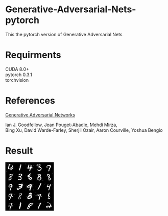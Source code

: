 # Generative-Adversarial-Nets-pytorch

This the pytorch version of Generative Adversarial Nets
  
# Requirments  

CUDA 8.0+  
pytorch 0.3.1  
torchvision

# References  

  [Generative Adversarial Networks](https://arxiv.org/abs/1406.2661)
  
Ian J. Goodfellow, Jean Pouget-Abadie, Mehdi Mirza,   
Bing Xu, David Warde-Farley, Sherjil Ozair, Aaron Courville, Yoshua Bengio  

# Result  
![image](https://github.com/TeeyoHuang/Generative-Adversarial-Nets-pytorch/blob/master/20-18800.png)
